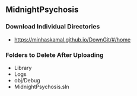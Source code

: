 ## MidnightPsychosis
### Download Individual Directories
- https://minhaskamal.github.io/DownGit/#/home 

### Folders to Delete After Uploading
- Library
- Logs
- obj/Debug
- MidnightPsychosis.sln
